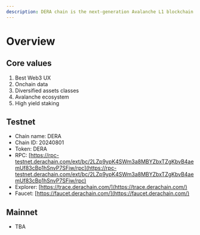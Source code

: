 ```yaml
---
description: DERA chain is the next-generation Avalanche L1 blockchain.
---
```


# Overview

## Core values

1. Best Web3 UX
2. Onchain data
3. Diversified assets classes
4. Avalanche ecosystem
5. High yield staking

## Testnet

* Chain name: DERA
* Chain ID: 20240801
* Token: DERA
* RPC: [https://rpc-testnet.derachain.com/ext/bc/2LZp9ypK4SWm3a8MBYZbxTZgKbvB4aemUf83cBp1hSnvP7SFiw/rpc](https://rpc-testnet.derachain.com/ext/bc/2LZp9ypK4SWm3a8MBYZbxTZgKbvB4aemUf83cBp1hSnvP7SFiw/rpc)
* Explorer: [https://trace.derachain.com/](https://trace.derachain.com/)
* Faucet: [https://faucet.derachain.com/](https://faucet.derachain.com/)

## Mainnet

* TBA
